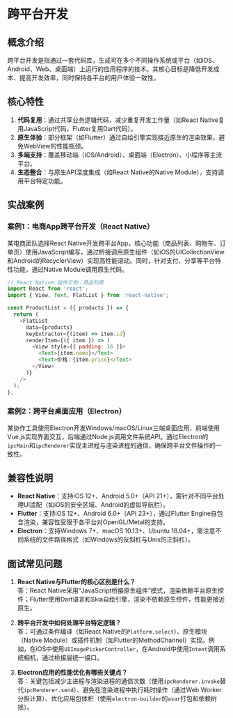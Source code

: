 # 跨平台开发

## 概念介绍

跨平台开发是指通过一套代码库，生成可在多个不同操作系统或平台（如iOS、Android、Web、桌面端）上运行的应用程序的技术。其核心目标是降低开发成本、提高开发效率，同时保持各平台的用户体验一致性。

## 核心特性

1. **代码复用**：通过共享业务逻辑代码，减少重复开发工作量（如React Native复用JavaScript代码，Flutter复用Dart代码）。
2. **原生体验**：部分框架（如Flutter）通过自绘引擎实现接近原生的渲染效果，避免WebView的性能瓶颈。
3. **多端支持**：覆盖移动端（iOS/Android）、桌面端（Electron）、小程序等主流平台。
4. **生态整合**：与原生API深度集成（如React Native的Native Module），支持调用平台特定功能。

## 实战案例

### 案例1：电商App跨平台开发（React Native）

某电商团队选择React Native开发跨平台App，核心功能（商品列表、购物车、订单页）使用JavaScript编写，通过桥接调用原生组件（如iOS的UICollectionView和Android的RecyclerView）实现高性能滚动。同时，针对支付、分享等平台特性功能，通过Native Module调用原生代码。

```javascript
// React Native 组件示例：商品列表
import React from 'react';
import { View, Text, FlatList } from 'react-native';

const ProductList = ({ products }) => {
  return (
    <FlatList
      data={products}
      keyExtractor={(item) => item.id}
      renderItem={({ item }) => (
        <View style={{ padding: 16 }}>
          <Text>{item.name}</Text>
          <Text>价格：{item.price}</Text>
        </View>
      )}
    />
  );
};
```

### 案例2：跨平台桌面应用（Electron）

某协作工具使用Electron开发Windows/macOS/Linux三端桌面应用，前端使用Vue.js实现界面交互，后端通过Node.js调用文件系统API。通过Electron的`ipcMain`和`ipcRenderer`实现主进程与渲染进程的通信，确保跨平台文件操作的一致性。

## 兼容性说明

- **React Native**：支持iOS 12+、Android 5.0+（API 21+），需针对不同平台处理UI适配（如iOS的安全区域、Android的虚拟导航栏）。
- **Flutter**：支持iOS 12+、Android 6.0+（API 23+），通过Flutter Engine自包含渲染，兼容性受限于各平台对OpenGL/Metal的支持。
- **Electron**：支持Windows 7+、macOS 10.13+、Ubuntu 18.04+，需注意不同系统的文件路径格式（如Windows的反斜杠与Unix的正斜杠）。

## 面试常见问题

1. **React Native与Flutter的核心区别是什么？**  
答：React Native采用“JavaScript桥接原生组件”模式，渲染依赖平台原生控件；Flutter使用Dart语言和Skia自绘引擎，渲染不依赖原生控件，性能更接近原生。

2. **跨平台开发中如何处理平台特定逻辑？**  
答：可通过条件编译（如React Native的`Platform.select`）、原生模块（Native Module）或插件机制（如Flutter的MethodChannel）实现。例如，在iOS中使用`UIImagePickerController`，在Android中使用`Intent`调用系统相机，通过桥接层统一接口。

3. **Electron应用的性能优化有哪些关键点？**  
答：关键包括减少主进程与渲染进程的通信次数（使用`ipcRenderer.invoke`替代`ipcRenderer.send`）、避免在渲染进程中执行耗时操作（通过Web Worker分担计算）、优化应用包体积（使用`electron-builder`的`asar`打包和依赖树摇）。